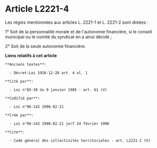 # Article L2221-4

Les régies mentionnées aux articles L. 2221-1 et L. 2221-2 sont dotées : 

1° Soit de la personnalité morale et de l'autonomie financière, si le conseil municipal ou le comité du syndicat en a ainsi
décidé ; 

2° Soit de la seule autonomie financière.

**Liens relatifs à cet article**

	**Anciens textes**:

	  - Décret-Loi 1926-12-28 art. 4 al. 1

	**Cité par**:

	  - Loi n°85-30 du 9 janvier 1985 - art. 61 (V)

	**Codifié par**:

	  - Loi n°96-142 1996-02-21

	**Créé par**:

	  - Loi n°96-142 1996-02-21 jorf 24 février 1996

	**Cite**:

	  - Code général des collectivités territoriales - art. L2221-1 (V)
